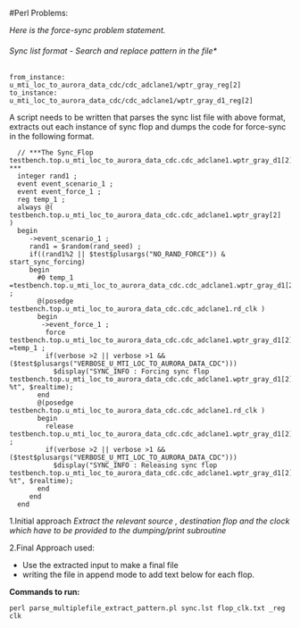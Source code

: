 
#Perl Problems:


*Here is the force-sync problem statement.*

###### Sync list format - Search and replace pattern in the file*

```
from_instance: u_mti_loc_to_aurora_data_cdc/cdc_adclane1/wptr_gray_reg[2] 
to_instance: u_mti_loc_to_aurora_data_cdc/cdc_adclane1/wptr_gray_d1_reg[2] 
```

A script needs to be written that parses the sync list file with above format, extracts out each instance of sync flop and dumps the code for force-sync in the following format.

```
  // ***The Sync_Flop testbench.top.u_mti_loc_to_aurora_data_cdc.cdc_adclane1.wptr_gray_d1[2]  ***  
  integer rand1 ;
  event event_scenario_1 ;
  event event_force_1 ;
  reg temp_1 ; 
  always @( testbench.top.u_mti_loc_to_aurora_data_cdc.cdc_adclane1.wptr_gray[2]  )  
  begin  
  	 ->event_scenario_1 ;  
  	 rand1 = $random(rand_seed) ; 
  	 if((rand1%2 || $test$plusargs("NO_RAND_FORCE")) & start_sync_forcing) 
  	 begin 
  	   #0 temp_1 =testbench.top.u_mti_loc_to_aurora_data_cdc.cdc_adclane1.wptr_gray_d1[2]  ; 
  	   @(posedge testbench.top.u_mti_loc_to_aurora_data_cdc.cdc_adclane1.rd_clk ) 
  	   begin 
  	    ->event_force_1 ;
  	     force testbench.top.u_mti_loc_to_aurora_data_cdc.cdc_adclane1.wptr_gray_d1[2]  =temp_1 ;
  	     if(verbose >2 || verbose >1 && ($test$plusargs("VERBOSE_U_MTI_LOC_TO_AURORA_DATA_CDC")))
  	       $display("SYNC_INFO : Forcing sync flop testbench.top.u_mti_loc_to_aurora_data_cdc.cdc_adclane1.wptr_gray_d1[2]  %t", $realtime);
  	   end 
  	   @(posedge testbench.top.u_mti_loc_to_aurora_data_cdc.cdc_adclane1.rd_clk ) 
  	   begin 
  	     release testbench.top.u_mti_loc_to_aurora_data_cdc.cdc_adclane1.wptr_gray_d1[2]  ; 
  	     if(verbose >2 || verbose >1 && ($test$plusargs("VERBOSE_U_MTI_LOC_TO_AURORA_DATA_CDC")))
  	       $display("SYNC_INFO : Releasing sync flop testbench.top.u_mti_loc_to_aurora_data_cdc.cdc_adclane1.wptr_gray_d1[2]  %t", $realtime);
  	   end 
  	 end   
  end

```

1.Initial approach
*Extract the relevant source , destination flop and the clock which have to be provided to the dumping/print subroutine*

2.Final Approach used:
* Use the extracted input to make a final file
* writing the file in append mode to add text below for each flop.

**Commands to run:**

```
perl parse_multiplefile_extract_pattern.pl sync.lst flop_clk.txt _reg clk
```

